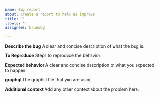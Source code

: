 ```yaml
---
name: Bug report
about: Create a report to help us improve
title: ''
labels: ''
assignees: brunobg

---
```


**Describe the bug**
A clear and concise description of what the bug is.

**To Reproduce**
Steps to reproduce the behavior:

**Expected behavior**
A clear and concise description of what you expected to happen.

**graphql**
The graphql file that you are using.

**Additional context**
Add any other context about the problem here.
